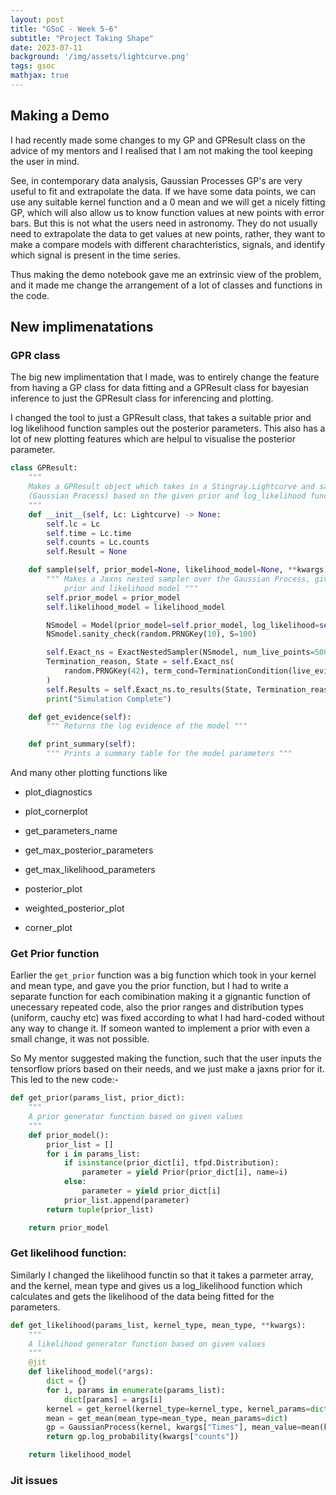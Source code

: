 ```yaml
---
layout: post
title: "GSoC - Week 5-6"
subtitle: "Project Taking Shape"
date: 2023-07-11
background: '/img/assets/lightcurve.png'
tags: gsoc
mathjax: true
---
```


## Making a Demo
I had recently made some changes to my GP and GPResult class on the advice of my mentors and I realised that I am not making the tool keeping the user in mind. 

See, in contemporary data analysis, Gaussian Processes GP's are very useful to fit and extrapolate the data. If we have some data points, we can use any suitable kernel function and a 0 mean and we will get a nicely fitting GP, which will also allow us to know function values at new points with error bars. But this is not what the users need in astronomy. They do not usually need to extrapolate the data to get values at new points, rather, they want to make a compare models with different charachteristics, signals, and identify which signal is present in the time series.

Thus making the demo notebook gave me an extrinsic view of the problem, and it made me change the arrangement of a lot of classes and functions in the code.

## New implimenatations

### GPR class
The big new implimentation that I made, was to entirely change the feature from having a GP class for data fitting and a GPResult class for bayesian inference to just the GPResult class for inferencing and plotting.

I changed the tool to just a GPResult class, that takes a suitable prior and log likelihood function samples out the posterior parameters. This also has a lot of new plotting features which are helpul to visualise the posterior parameter.

```python
class GPResult:
    """
    Makes a GPResult object which takes in a Stingray.Lightcurve and samples parameters of a model
    (Gaussian Process) based on the given prior and log_likelihood function.
    """
    def __init__(self, Lc: Lightcurve) -> None:
        self.lc = Lc
        self.time = Lc.time
        self.counts = Lc.counts
        self.Result = None

    def sample(self, prior_model=None, likelihood_model=None, **kwargs):
        """ Makes a Jaxns nested sampler over the Gaussian Process, given the
            prior and likelihood model """
        self.prior_model = prior_model
        self.likelihood_model = likelihood_model

        NSmodel = Model(prior_model=self.prior_model, log_likelihood=self.likelihood_model)
        NSmodel.sanity_check(random.PRNGKey(10), S=100)

        self.Exact_ns = ExactNestedSampler(NSmodel, num_live_points=500, max_samples=1e4)
        Termination_reason, State = self.Exact_ns(
            random.PRNGKey(42), term_cond=TerminationCondition(live_evidence_frac=1e-4)
        )
        self.Results = self.Exact_ns.to_results(State, Termination_reason)
        print("Simulation Complete")

    def get_evidence(self):
        """ Returns the log evidence of the model """

    def print_summary(self):
        """ Prints a summary table for the model parameters """
```

And many other plotting functions like

* plot_diagnostics

* plot_cornerplot

* get_parameters_name

* get_max_posterior_parameters

* get_max_likelihood_parameters

* posterior_plot

* weighted_posterior_plot

* corner_plot

### Get Prior function
Earlier the `get_prior` function was a big function which took in your kernel and mean type, and gave you the prior function, but I had to write a separate function for each comibination making it a gignantic function of unecessary repeated code, also the prior ranges and distribution types (uniform, cauchy etc) was fixed according to what I had hard-coded without any way to change it. If someon wanted to implement a prior with even a small change, it was not possible.

So My mentor suggested making the function, such that the user inputs the tensorflow priors based on their needs, and we just make a jaxns prior for it. This led to the new code:-

```python
def get_prior(params_list, prior_dict):
    """
    A prior generator function based on given values
    """
    def prior_model():
        prior_list = []
        for i in params_list:
            if isinstance(prior_dict[i], tfpd.Distribution):
                parameter = yield Prior(prior_dict[i], name=i)
            else:
                parameter = yield prior_dict[i]
            prior_list.append(parameter)
        return tuple(prior_list)

    return prior_model
```

### Get likelihood function:
Similarly I changed the likelihood functin so that it takes a parmeter array, and the kernel, mean type and gives us a log_likelihood function which calculates and gets the likelihood of the data being fitted for the parameters.

```python
def get_likelihood(params_list, kernel_type, mean_type, **kwargs):
    """
    A likelihood generator function based on given values
    """
    @jit
    def likelihood_model(*args):
        dict = {}
        for i, params in enumerate(params_list):
            dict[params] = args[i]
        kernel = get_kernel(kernel_type=kernel_type, kernel_params=dict)
        mean = get_mean(mean_type=mean_type, mean_params=dict)
        gp = GaussianProcess(kernel, kwargs["Times"], mean_value=mean(kwargs["Times"]))
        return gp.log_probability(kwargs["counts"])

    return likelihood_model
```

### Jit issues


